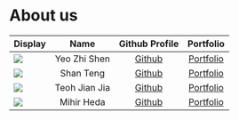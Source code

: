 # About us

Display |     Name     | Github Profile | Portfolio 
--------|:------------:|:--------------:|:---------:
![](https://via.placeholder.com/100.png?text=Photo) | Yeo Zhi Shen | [Github](https://github.com/) | [Portfolio](docs/team/johndoe.md)
![](https://via.placeholder.com/100.png?text=Photo) | Shan Teng | [Github](https://github.com/) | [Portfolio](docs/team/johndoe.md)
![](https://via.placeholder.com/100.png?text=Photo) | Teoh Jian Jia | [Github](https://github.com/JianJiaT) | [Portfolio](docs/team/johndoe.md)
![](https://via.placeholder.com/100.png?text=Photo) | Mihir Heda | [Github](https://github.com/mihirheda02) | [Portfolio](docs/team/mihirheda.md)
